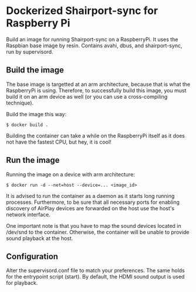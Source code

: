 Dockerized Shairport-sync for Raspberry Pi
==========================================

Build an image for running Shairport-sync on a RaspberryPi. It uses the Raspbian base image by resin.
Contains avahi, dbus, and shairport-sync, run by supervisord.

Build the image
---------------

The base image is targetted at an arm architecture, because that is what the RaspberryPi is using. Therefore, to
successfully build this image, you must build it on an arm device as well (or you can use a cross-compiling technique).

Build the image this way:

```
$ docker build .
```

Building the container can take a while on the RaspberryPi itself as it does not have the fastest CPU,
but hey, it is cool!

Run the image
-------------

Running the image on a device with arm architecture:

```
$ docker run -d --net=host --device=... <image_id>
```

It is advised to run the container as a daemon as it starts long running processes. Furthermore, to be sure that
all necessary ports for enabling discovery of AirPlay devices are forwarded on the host use the host's
network interface.

One important note is that you have to map the sound devices located in /dev/snd to the container. Otherwise, the
container will be unable to provide sound playback at the host.

Configuration
-------------
Alter the supervisord.conf file to match your preferences. The same holds for the entrypoint script (start). By default,
the HDMI sound output is used for playback.

